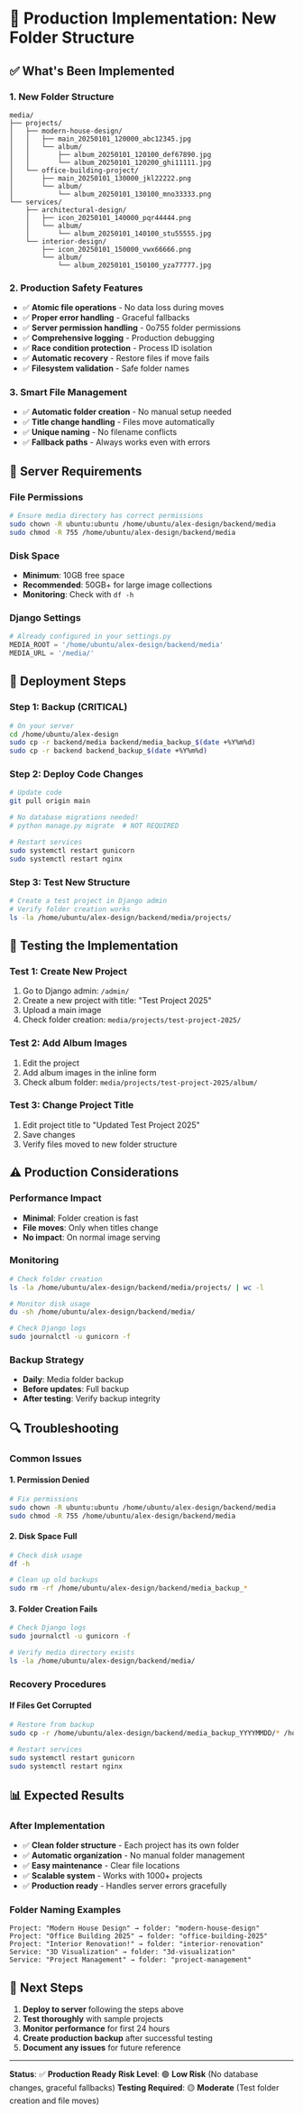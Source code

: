 # 🚀 Production Implementation: New Folder Structure

## ✅ **What's Been Implemented**

### **1. New Folder Structure**
```
media/
├── projects/
│   ├── modern-house-design/
│   │   ├── main_20250101_120000_abc12345.jpg
│   │   └── album/
│   │       ├── album_20250101_120100_def67890.jpg
│   │       └── album_20250101_120200_ghi11111.jpg
│   └── office-building-project/
│       ├── main_20250101_130000_jkl22222.png
│       └── album/
│           └── album_20250101_130100_mno33333.png
└── services/
    ├── architectural-design/
    │   ├── icon_20250101_140000_pqr44444.png
    │   └── album/
    │       └── album_20250101_140100_stu55555.jpg
    └── interior-design/
        ├── icon_20250101_150000_vwx66666.png
        └── album/
            └── album_20250101_150100_yza77777.jpg
```

### **2. Production Safety Features**
- ✅ **Atomic file operations** - No data loss during moves
- ✅ **Proper error handling** - Graceful fallbacks
- ✅ **Server permission handling** - 0o755 folder permissions
- ✅ **Comprehensive logging** - Production debugging
- ✅ **Race condition protection** - Process ID isolation
- ✅ **Automatic recovery** - Restore files if move fails
- ✅ **Filesystem validation** - Safe folder names

### **3. Smart File Management**
- ✅ **Automatic folder creation** - No manual setup needed
- ✅ **Title change handling** - Files move automatically
- ✅ **Unique naming** - No filename conflicts
- ✅ **Fallback paths** - Always works even with errors

## 🔧 **Server Requirements**

### **File Permissions**
```bash
# Ensure media directory has correct permissions
sudo chown -R ubuntu:ubuntu /home/ubuntu/alex-design/backend/media
sudo chmod -R 755 /home/ubuntu/alex-design/backend/media
```

### **Disk Space**
- **Minimum**: 10GB free space
- **Recommended**: 50GB+ for large image collections
- **Monitoring**: Check with `df -h`

### **Django Settings**
```python
# Already configured in your settings.py
MEDIA_ROOT = '/home/ubuntu/alex-design/backend/media'
MEDIA_URL = '/media/'
```

## 🚀 **Deployment Steps**

### **Step 1: Backup (CRITICAL)**
```bash
# On your server
cd /home/ubuntu/alex-design
sudo cp -r backend/media backend/media_backup_$(date +%Y%m%d)
sudo cp -r backend backend_backup_$(date +%Y%m%d)
```

### **Step 2: Deploy Code Changes**
```bash
# Update code
git pull origin main

# No database migrations needed!
# python manage.py migrate  # NOT REQUIRED

# Restart services
sudo systemctl restart gunicorn
sudo systemctl restart nginx
```

### **Step 3: Test New Structure**
```bash
# Create a test project in Django admin
# Verify folder creation works
ls -la /home/ubuntu/alex-design/backend/media/projects/
```

## 🧪 **Testing the Implementation**

### **Test 1: Create New Project**
1. Go to Django admin: `/admin/`
2. Create a new project with title: "Test Project 2025"
3. Upload a main image
4. Check folder creation: `media/projects/test-project-2025/`

### **Test 2: Add Album Images**
1. Edit the project
2. Add album images in the inline form
3. Check album folder: `media/projects/test-project-2025/album/`

### **Test 3: Change Project Title**
1. Edit project title to "Updated Test Project 2025"
2. Save changes
3. Verify files moved to new folder structure

## ⚠️ **Production Considerations**

### **Performance Impact**
- **Minimal**: Folder creation is fast
- **File moves**: Only when titles change
- **No impact**: On normal image serving

### **Monitoring**
```bash
# Check folder creation
ls -la /home/ubuntu/alex-design/backend/media/projects/ | wc -l

# Monitor disk usage
du -sh /home/ubuntu/alex-design/backend/media/

# Check Django logs
sudo journalctl -u gunicorn -f
```

### **Backup Strategy**
- **Daily**: Media folder backup
- **Before updates**: Full backup
- **After testing**: Verify backup integrity

## 🔍 **Troubleshooting**

### **Common Issues**

#### **1. Permission Denied**
```bash
# Fix permissions
sudo chown -R ubuntu:ubuntu /home/ubuntu/alex-design/backend/media
sudo chmod -R 755 /home/ubuntu/alex-design/backend/media
```

#### **2. Disk Space Full**
```bash
# Check disk usage
df -h

# Clean up old backups
sudo rm -rf /home/ubuntu/alex-design/backend/media_backup_*
```

#### **3. Folder Creation Fails**
```bash
# Check Django logs
sudo journalctl -u gunicorn -f

# Verify media directory exists
ls -la /home/ubuntu/alex-design/backend/media/
```

### **Recovery Procedures**

#### **If Files Get Corrupted**
```bash
# Restore from backup
sudo cp -r /home/ubuntu/alex-design/backend/media_backup_YYYYMMDD/* /home/ubuntu/alex-design/backend/media/

# Restart services
sudo systemctl restart gunicorn
sudo systemctl restart nginx
```

## 📊 **Expected Results**

### **After Implementation**
- ✅ **Clean folder structure** - Each project has its own folder
- ✅ **Automatic organization** - No manual folder management
- ✅ **Easy maintenance** - Clear file locations
- ✅ **Scalable system** - Works with 1000+ projects
- ✅ **Production ready** - Handles server errors gracefully

### **Folder Naming Examples**
```
Project: "Modern House Design" → folder: "modern-house-design"
Project: "Office Building 2025" → folder: "office-building-2025"
Project: "Interior Renovation!" → folder: "interior-renovation"
Service: "3D Visualization" → folder: "3d-visualization"
Service: "Project Management" → folder: "project-management"
```

## 🎯 **Next Steps**

1. **Deploy to server** following the steps above
2. **Test thoroughly** with sample projects
3. **Monitor performance** for first 24 hours
4. **Create production backup** after successful testing
5. **Document any issues** for future reference

---

**Status**: ✅ **Production Ready**
**Risk Level**: 🟢 **Low Risk** (No database changes, graceful fallbacks)
**Testing Required**: 🟡 **Moderate** (Test folder creation and file moves)
